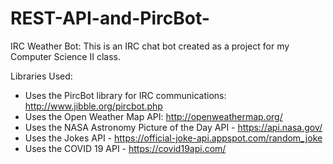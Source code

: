 # REST-API-and-PircBot-
IRC Weather Bot: This is an IRC chat bot created as a project for my Computer Science II class.

Libraries Used:
- Uses the PircBot library for IRC communications: http://www.jibble.org/pircbot.php
- Uses the Open Weather Map API: http://openweathermap.org/
- Uses the NASA Astronomy Picture of the Day API - https://api.nasa.gov/
- Uses the Jokes API - https://official-joke-api.appspot.com/random_joke
- Uses the COVID 19 API - https://covid19api.com/
